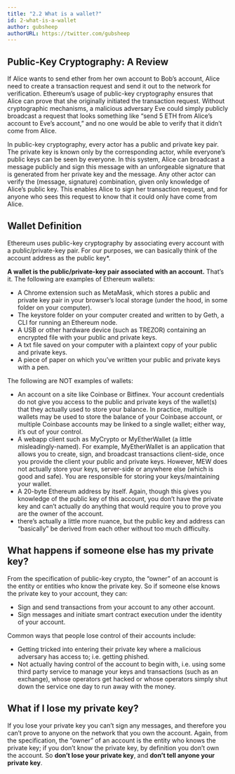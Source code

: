 ```yaml
---
title: "2.2 What is a wallet?"
id: 2-what-is-a-wallet
author: gubsheep
authorURL: https://twitter.com/gubsheep
---
```


## Public-Key Cryptography: A Review

If Alice wants to send ether from her own account to Bob’s account, Alice need to create a transaction request and send it out to the network for verification. Ethereum’s usage of public-key cryptography ensures that Alice can prove that she originally initiated the transaction request. Without cryptographic mechanisms, a malicious adversary Eve could simply publicly broadcast a request that looks something like “send 5 ETH from Alice’s account to Eve’s account,” and no one would be able to verify that it didn’t come from Alice.

In public-key cryptography, every actor has a public and private key pair. The private key is known only by the corresponding actor, while everyone’s public keys can be seen by everyone. In this system, Alice can broadcast a message publicly and sign this message with an unforgeable signature that is generated from her private key and the message. Any other actor can verify the (message, signature) combination, given only knowledge of Alice’s public key. This enables Alice to sign her transaction request, and for anyone who sees this request to know that it could only have come from Alice.

## Wallet Definition

Ethereum uses public-key cryptography by associating every account with a public/private-key pair. For our purposes, we can basically think of the account address as the public key\*.

**A wallet is the public/private-key pair associated with an account.** That’s it. The following are examples of Ethereum wallets:

- A Chrome extension such as MetaMask, which stores a public and private key pair in your browser’s local storage (under the hood, in some folder on your computer).
- The keystore folder on your computer created and written to by Geth, a CLI for running an Ethereum node.
- A USB or other hardware device (such as TREZOR) containing an encrypted file with your public and private keys.
- A txt file saved on your computer with a plaintext copy of your public and private keys.
- A piece of paper on which you’ve written your public and private keys with a pen.

The following are NOT examples of wallets:

- An account on a site like Coinbase or Bitfinex. Your account credentials do not give you access to the public and private keys of the wallet(s) that they actually used to store your balance. In practice, multiple wallets may be used to store the balance of your Coinbase account, or multiple Coinbase accounts may be linked to a single wallet; either way, it’s out of your control.
- A webapp client such as MyCrypto or MyEtherWallet (a little misleadingly-named). For example, MyEtherWallet is an application that allows you to create, sign, and broadcast transactions client-side, once you provide the client your public and private keys. However, MEW does not actually store your keys, server-side or anywhere else (which is good and safe). You are responsible for storing your keys/maintaining your wallet.
- A 20-byte Ethereum address by itself. Again, though this gives you knowledge of the public key of this account, you don’t have the private key and can’t actually do anything that would require you to prove you are the owner of the account.
- there’s actually a little more nuance, but the public key and address can “basically” be derived from each other without too much difficulty.

## What happens if someone else has my private key?

From the specification of public-key crypto, the “owner” of an account is the entity or entities who know the private key. So if someone else knows the private key to your account, they can:

- Sign and send transactions from your account to any other account.
- Sign messages and initiate smart contract execution under the identity of your account.

Common ways that people lose control of their accounts include:

- Getting tricked into entering their private key where a malicious adversary has access to; i.e. getting phished.
- Not actually having control of the account to begin with, i.e. using some third party service to manage your keys and transactions (such as an exchange), whose operators get hacked or whose operators simply shut down the service one day to run away with the money.

## What if I lose my private key?

If you lose your private key you can’t sign any messages, and therefore you can’t prove to anyone on the network that you own the account. Again, from the specification, the “owner” of an account is the entity who knows the private key; if you don’t know the private key, by definition you don’t own the account. So **don’t lose your private key**, and **don’t tell anyone your private key**.

